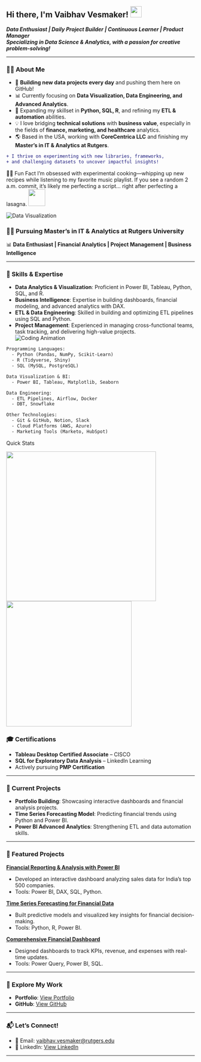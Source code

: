 ## Hi there, I'm Vaibhav Vesmaker! <img src="https://media.giphy.com/media/hvRJCLFzcasrR4ia7z/giphy.gif" width="30px" />
    
**_Data Enthusiast | Daily Project Builder | Continuous Learner | Product Manager_**   
**_Specializing in Data Science & Analytics, with a passion for creative problem-solving!_**    

--- 

### 👨‍💻 About Me 

- 🔭 **Building new data projects every day** and pushing them here on GitHub!
- 📊 Currently focusing on **Data Visualization, Data Engineering, and Advanced Analytics**.
- 🌱 Expanding my skillset in **Python, SQL, R**, and refining my **ETL & automation** abilities.
- 💡 I love bridging **technical solutions** with **business value**, especially in the fields of **finance, marketing, and healthcare** analytics.
- 🌎 Based in the USA, working with **CoreCentrica LLC** and finishing my **Master’s in IT & Analytics at Rutgers**.

```diff
+ I thrive on experimenting with new libraries, frameworks, 
+ and challenging datasets to uncover impactful insights!
 ```
🤹‍♀️ Fun Fact
I’m obsessed with experimental cooking—whipping up new recipes while listening to my favorite music playlist. If you see a random 2 a.m. commit, it’s likely me perfecting a script… right after perfecting a lasagna. <img src="https://media.giphy.com/media/3oEjHCMvQMgE0G8vIc/giphy.gif" width="45" />

![Data Visualization](https://media.giphy.com/media/du3J3cXyzhj75IOgvA/giphy.gif)




### **👨‍🎓 Pursuing Master’s in IT & Analytics at Rutgers University**  
📊 **Data Enthusiast | Financial Analytics | Project Management | Business Intelligence**  

---

### **🔧 Skills & Expertise**  
- **Data Analytics & Visualization**: Proficient in Power BI, Tableau, Python, SQL, and R.  
- **Business Intelligence**: Expertise in building dashboards, financial modeling, and advanced analytics with DAX.  
- **ETL & Data Engineering**: Skilled in building and optimizing ETL pipelines using SQL and Python.  
- **Project Management**: Experienced in managing cross-functional teams, task tracking, and delivering high-value projects.  
![Coding Animation](https://media.giphy.com/media/qgQUggAC3Pfv687qPC/giphy.gif)

```diff
Programming Languages:
  - Python (Pandas, NumPy, Scikit-Learn)
  - R (Tidyverse, Shiny)
  - SQL (MySQL, PostgreSQL)

Data Visualization & BI:
  - Power BI, Tableau, Matplotlib, Seaborn

Data Engineering:
  - ETL Pipelines, Airflow, Docker
  - DBT, Snowflake

Other Technologies:
  - Git & GitHub, Notion, Slack
  - Cloud Platforms (AWS, Azure)
  - Marketing Tools (Marketo, HubSpot)

```

 Quick Stats


<img src="https://github-readme-stats.vercel.app/api?username=vaibhavvesmaker&show_icons=true&theme=dracula" width="400"/>	<img src="https://github-readme-stats.vercel.app/api/top-langs/?username=vaibhavvesmaker&layout=compact&theme=dracula" width="335"/>



### **🎓 Certifications**  
- **Tableau Desktop Certified Associate** – CISCO  
- **SQL for Exploratory Data Analysis** – LinkedIn Learning  
- Actively pursuing **PMP Certification**  
---

### **📌 Current Projects**  
- **Portfolio Building**: Showcasing interactive dashboards and financial analysis projects.  
- **Time Series Forecasting Model**: Predicting financial trends using Python and Power BI.  
- **Power BI Advanced Analytics**: Strengthening ETL and data automation skills.  

---

### **📂 Featured Projects**  
**[Financial Reporting & Analysis with Power BI](https://github.com/vaibhavvesmaker/FinDataProj)**  
- Developed an interactive dashboard analyzing sales data for India’s top 500 companies.  
- Tools: Power BI, DAX, SQL, Python.  

**[Time Series Forecasting for Financial Data](#)**  
- Built predictive models and visualized key insights for financial decision-making.   
- Tools: Python, R, Power BI.  

**[Comprehensive Financial Dashboard](#)**  
- Designed dashboards to track KPIs, revenue, and expenses with real-time updates.  
- Tools: Power Query, Power BI, SQL.  

---

### **📄 Explore My Work**  
- **Portfolio**: [View Portfolio](https://vaibhavvesmaker.framer.website/)  
- **GitHub**: [View GitHub](https://github.com/vaibhavvesmaker)  

---

### **📬 Let’s Connect!**  
- 📧 Email: [vaibhav.vesmaker@rutgers.edu](mailto:vaibhav.vesmaker@rutgers.edu)  
- 🔗 LinkedIn: [View LinkedIn](https://www.linkedin.com/in/vaibhav-vesmaker-5368841b6/)
  
---


